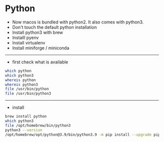 # Python

- Now macos is bundled with python2. It also comes with python3. 
- Don't touch the default python installation
- Install python3 with brew
- Installl pyenv
- Install virtualenv
- Install miniforge /  miniconda

---

- first check what is available 
```bash
which python
which python3
whereis python
whereis python3
file /usr/bin/python
file /usr/bin/python3

```

---

- install
```bash
brew install python 
which python3 
file /opt/homebrew/bin/python3
python3 --version
/opt/homebrew/opt/python@3.9/bin/python3.9 -m pip install --upgrade pip


```
